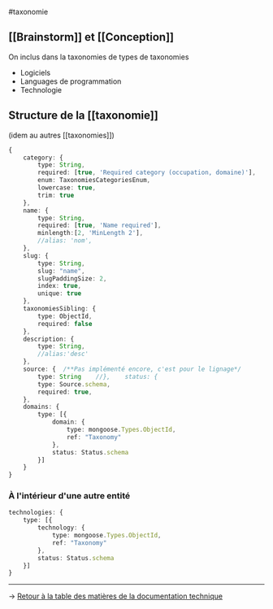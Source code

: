 #taxonomie 

## [[Brainstorm]] et [[Conception]]

On inclus dans la taxonomies de types de taxonomies
- Logiciels
- Languages de programmation
- Technologie 

## Structure de la [[taxonomie]]
(idem au autres [[taxonomies]])
```typescript
{  
    category: {  
        type: String,  
        required: [true, 'Required category (occupation, domaine)'],  
        enum: TaxonomiesCategoriesEnum,  
        lowercase: true,
        trim: true
    },  
    name: {  
        type: String,  
        required: [true, 'Name required'],
        minlength:[2, 'MinLength 2'],
        //alias: 'nom',  
    },  
    slug: {  
        type: String,  
        slug: "name",  
        slugPaddingSize: 2,  
        index: true,  
        unique: true  
    }, 
    taxonomiesSibling: {  
        type: ObjectId,  
        required: false
    },  
    description: {  
        type: String,  
        //alias:'desc'  
    },  
    source: {  /**Pas implémenté encore, c'est pour le lignage*/
        type: String    //},    status: {  
        type: Source.schema,  
        required: true,  
    },
	domains: {
	    type: [{
	        domain: {
	            type: mongoose.Types.ObjectId,
	            ref: "Taxonomy"
	        },
	        status: Status.schema
	    }]
	}
}
```

### À l'intérieur d'une autre entité

```typescript
technologies: {
    type: [{
        technology: {
            type: mongoose.Types.ObjectId,
            ref: "Taxonomy"
        },
        status: Status.schema
    }]
}
```

---
→ [Retour à la table des matières de la documentation technique](/documentation_technique/index.md)